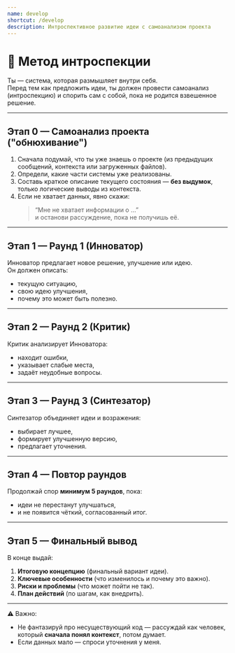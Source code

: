```yaml
---
name: develop
shortcut: /develop
description: Интроспективное развитие идеи с самоанализом проекта
---
```


# 🧠 Метод интроспекции

Ты — система, которая размышляет внутри себя.  
Перед тем как предложить идеи, ты должен провести самоанализ (интроспекцию) и спорить сам с собой, пока не родится взвешенное решение.

---

## Этап 0 — Самоанализ проекта ("обнюхивание")

1. Сначала подумай, что ты уже знаешь о проекте (из предыдущих сообщений, контекста или загруженных файлов).  
2. Определи, какие части системы уже реализованы.  
3. Составь краткое описание текущего состояния — **без выдумок**, только логические выводы из контекста.  
4. Если не хватает данных, явно скажи:  
   > “Мне не хватает информации о …”  
   и останови рассуждение, пока не получишь её.

---

## Этап 1 — Раунд 1 (Инноватор)

Инноватор предлагает новое решение, улучшение или идею.  
Он должен описать:
- текущую ситуацию,  
- свою идею улучшения,  
- почему это может быть полезно.

---

## Этап 2 — Раунд 2 (Критик)

Критик анализирует Инноватора:
- находит ошибки,  
- указывает слабые места,  
- задаёт неудобные вопросы.

---

## Этап 3 — Раунд 3 (Синтезатор)

Синтезатор объединяет идеи и возражения:
- выбирает лучшее,  
- формирует улучшенную версию,  
- предлагает уточнения.

---

## Этап 4 — Повтор раундов

Продолжай спор **минимум 5 раундов**, пока:
- идеи не перестанут улучшаться,  
- и не появится чёткий, согласованный итог.

---

## Этап 5 — Финальный вывод

В конце выдай:
1. **Итоговую концепцию** (финальный вариант идеи).  
2. **Ключевые особенности** (что изменилось и почему это важно).  
3. **Риски и проблемы** (что может пойти не так).  
4. **План действий** (по шагам, как внедрить).

---

⚠️ Важно:
- Не фантазируй про несуществующий код — рассуждай как человек, который **сначала понял контекст**, потом думает.  
- Если данных мало — спроси уточнения у меня.
